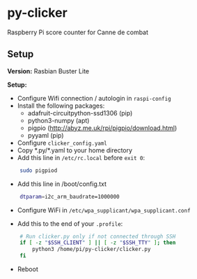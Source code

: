 # py-clicker
Raspberry Pi score counter for Canne de combat

## Setup
**Version:** Rasbian Buster Lite

**Setup:**
* Configure Wifi connection / autologin in `raspi-config`
* Install the following packages:
  * adafruit-circuitpython-ssd1306 (pip)
  * python3-numpy (apt)
  * pigpio (http://abyz.me.uk/rpi/pigpio/download.html)
  * pyyaml (pip)
* Configure `clicker_config.yaml`
* Copy \*.py/\*.yaml to your home directory
* Add this line in `/etc/rc.local` before `exit 0`:
``` bash
    sudo pigpiod
```
* Add this line in /boot/config.txt
``` bash
    dtparam=i2c_arm_baudrate=1000000
```

* Configure WiFi in `/etc/wpa_supplicant/wpa_supplicant.conf `

* Add this to the end of your `.profile`:
``` bash
    # Run clicker.py only if not connected through SSH
    if [ -z "$SSH_CLIENT" ] || [ -z "$SSH_TTY" ]; then
        python3 /home/pi/py-clicker/clicker.py
    fi
```
* Reboot